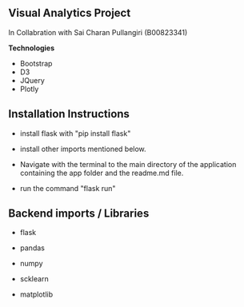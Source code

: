 ## Visual Analytics Project

In Collabration with Sai Charan Pullangiri (B00823341)

**Technologies**

 - Bootstrap
 - D3
 - JQuery
 - Plotly

 ## Installation Instructions

 - install flask with "pip install flask" 
 
 - install other imports mentioned below. 

 - Navigate with the terminal to the main directory of the application containing the app folder and the readme.md file.

 - run the command "flask run"

 ## Backend imports / Libraries 

 - flask

 - pandas

 - numpy

 - scklearn 

 - matplotlib
